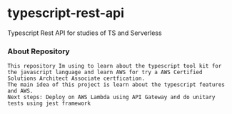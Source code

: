 # typescript-rest-api
Typescript Rest API  for studies of TS and Serverless

### About Repository
```text
This repository Im using to learn about the typescript tool kit for the javascript language and learn AWS for try a AWS Certified Solutions Architect Associate certfication.
The main idea of this project is learn about the typescript features and AWS.
Next steps: Deploy on AWS Lambda using API Gateway and do unitary tests using jest framework
```
